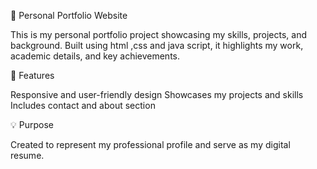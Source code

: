 💼 Personal Portfolio Website

This is my personal portfolio project showcasing my skills, projects, and background.
Built using html ,css and java script, it highlights my work, academic details, and key achievements.

🔧 Features

Responsive and user-friendly design
Showcases my projects and skills
Includes contact and about section

💡 Purpose

Created to represent my professional profile and serve as my digital resume.
